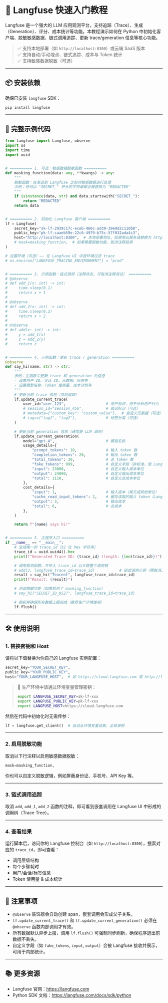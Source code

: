 
# 🚀 Langfuse 快速入门教程

Langfuse 是一个强大的 LLM 应用观测平台，支持追踪（Trace）、生成（Generation）、评分、成本统计等功能。本教程演示如何在 Python 中初始化客户端、脱敏敏感数据、链式调用追踪、更新 trace/generation 信息等核心功能。

> ✅ 支持本地部署（如 `http://localhost:8300`）或云端 SaaS 版本  
> ✅ 支持自动/手动埋点、链式追踪、成本与 Token 统计  
> ✅ 支持敏感数据脱敏（可选）

---

## 📦 安装依赖

确保已安装 `langfuse` SDK：

```bash
pip install langfuse
```

---

## 🧩 完整示例代码

```python
from langfuse import Langfuse, observe
import os
import time
import uuid


# ========== 1. 可选：敏感数据脱敏函数 ==========
def masking_function(data: any, **kwargs) -> any:
    """
    脱敏函数：在发送到 Langfuse 之前对敏感数据进行处理
    示例：任何以 "SECRET_" 开头的字符串都会被替换为 "REDACTED"
    """
    if isinstance(data, str) and data.startswith("SECRET_"):
        return "REDACTED"
    return data


# ========== 2. 初始化 Langfuse 客户端 ==========
lf = Langfuse(
    secret_key="sk-lf-2939c17c-eceb-460c-ad39-39e9d2c110b8",
    public_key="pk-lf-caaeb59e-22c6-4979-b75c-57f832ada4c3",
    host="http://localhost:8300",  # 本地部署地址，如使用云服务请替换为 https://cloud.langfuse.com
    # mask=masking_function,  # 如果需要脱敏功能，取消注释启用
)

# 设置环境（可选）—— 在 Langfuse UI 中按环境过滤 trace
# os.environ["LANGFUSE_TRACING_ENVIRONMENT"] = "prod"


# ========== 3. 示例函数：链式调用（注释状态，可取消注释测试） ==========
# @observe
# def add_1(x: int) -> int:
#     time.sleep(0.1)
#     return x + 1
#
# @observe
# def add_2(x: int) -> int:
#     time.sleep(0.2)
#     return x + 2
#
# @observe
# def add(x: int) -> int:
#     y = add_1(x)
#     z = add_2(y)
#     return z


# ========== 4. 示例函数：更新 trace / generation ==========
@observe
def say_hi(name: str) -> str:
    """
    示例：在函数中更新 trace 和 generation 的信息
    - 设置用户 ID、会话 ID、元数据、标签等
    - 设置模型名称、Token 使用量、成本详情等
    """
    # 更新当前 trace 信息（顶层追踪）
    lf.update_current_trace(
        user_id="user_123",                  # 用户标识，用于分析用户行为
        # session_id="session_456",          # 会话标识（可选）
        # metadata={"custom_key": "custom_value"},  # 自定义元数据（可选）
        # tags=["tag1", "tag2"],             # 标签分类（可选）
    )

    # 更新当前 generation 信息（通常是 LLM 调用）
    lf.update_current_generation(
        model="gpt-4",                       # 模型名称
        usage_details={
            "prompt_tokens": 10,             # 输入 token 数
            "completion_tokens": 20,         # 输出 token 数
            "total_tokens": 30,              # 总 token 数
            "fake_tokens": 999,              # 自定义字段（非标准，但 Langfuse 支持）
            "input": 23000,                  # 自定义输入成本单位
            "output": 24000,                 # 自定义输出成本单位
            "total": 1110,                   # 自定义总成本单位
        },
        cost_details={
            "input": 1,                      # 输入成本（美元或其他单位）
            "cache_read_input_tokens": 2,    # 缓存读取的输入 token（Langfuse 新特性）
            "output": 3,                     # 输出成本
            "total": 6,                      # 总成本
        },
    )

    return f"{name} says hi!"


# ========== 5. 主程序入口 ==========
if __name__ == "__main__":
    # 生成唯一的 trace_id（32 位 hex 字符串）
    trace_id = uuid.uuid4().hex
    print(f"Generated Trace ID: {trace_id} (length: {len(trace_id)})")

    # 调用观测函数，并传入 trace_id 以关联整个调用链
    # add(3, langfuse_trace_id=trace_id)           # 链式调用示例（需取消上面注释）
    result = say_hi("Tencent", langfuse_trace_id=trace_id)
    print(f"Result: {result}")

    # 测试脱敏功能（如果启用了 masking_function）
    # say_hi("SECRET_ID_9527", langfuse_trace_id=trace_id)

    # 刷新并确保所有数据上报完成（推荐生产环境使用）
    lf.flush()
```

---

## 🛠️ 使用说明

### 1. 替换密钥和 Host
请将以下值替换为你自己的 Langfuse 实例配置：

```python
secret_key="YOUR_SECRET_KEY",
public_key="YOUR_PUBLIC_KEY",
host="YOUR_LANGFUSE_HOST",  # 如 https://cloud.langfuse.com 或 http://localhost:8300
```

> 🔐 生产环境中请通过环境变量管理密钥：
> ```bash
> export LANGFUSE_SECRET_KEY=sk-lf-xxx
> export LANGFUSE_PUBLIC_KEY=pk-lf-xxx
> export LANGFUSE_HOST=https://cloud.langfuse.com
> ```

然后在代码中初始化时无需传参：
```python
lf = langfuse.get_client()  # 自动从环境变量读取，全局单例
```

---

### 2. 启用脱敏功能

取消以下行注释以启用敏感数据脱敏：

```python
mask=masking_function,
```

你也可以自定义脱敏逻辑，例如屏蔽身份证、手机号、API Key 等。

---

### 3. 链式调用追踪

取消 `add`, `add_1`, `add_2` 函数的注释，即可看到嵌套调用在 Langfuse UI 中形成的调用树（Trace Tree）。

---

### 4. 查看结果

运行脚本后，访问你的 Langfuse 控制台（如 `http://localhost:8300`），搜索对应的 `trace_id`，即可查看：

- 调用层级结构
- 每个步骤耗时
- 用户/会话/标签信息
- Token 使用量 & 成本统计

---

## 📌 注意事项

- `@observe` 装饰器会自动创建 span，嵌套调用会形成父子关系。
- `lf.update_current_trace()` 和 `lf.update_current_generation()` 必须在 `@observe` 函数内部调用才有效。
- 所有数据默认异步上报，调用 `lf.flush()` 可强制同步刷新，确保程序退出前数据不丢失。
- 自定义字段（如 `fake_tokens`, `input`, `output`）会被 Langfuse 接收并展示，可用于内部统计。

---

## 📚 更多资源

- Langfuse 官网：https://langfuse.com
- Python SDK 文档：https://langfuse.com/docs/sdk/python
